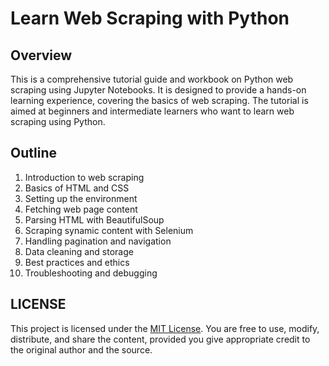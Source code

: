 # Learn Web Scraping with Python

## Overview

This is a comprehensive tutorial guide and workbook on Python web scraping using Jupyter Notebooks. It is designed to provide a hands-on learning experience, covering the basics of web scraping. The tutorial is aimed at beginners and intermediate learners who want to learn web scraping using Python.

## Outline

1. Introduction to web scraping
2. Basics of HTML and CSS
3. Setting up the environment
4. Fetching web page content
5. Parsing HTML with BeautifulSoup
6. Scraping synamic content with Selenium
7. Handling pagination and navigation
8. Data cleaning and storage
9. Best practices and ethics
10. Troubleshooting and debugging

## LICENSE

This project is licensed under the [MIT License](LICENSE). You are free to use, modify, distribute, and share the content, provided you give appropriate credit to the original author and the source.
